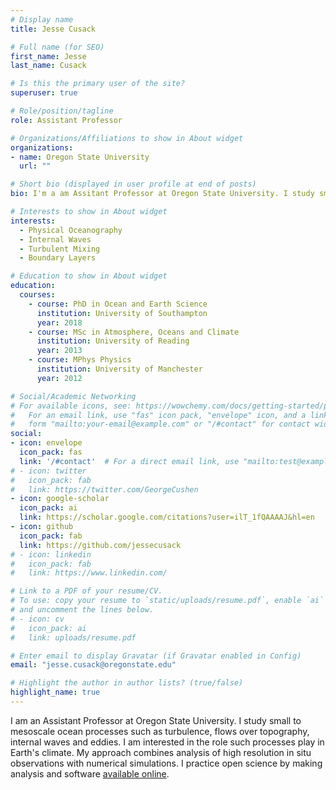 ```yaml
---
# Display name
title: Jesse Cusack

# Full name (for SEO)
first_name: Jesse
last_name: Cusack

# Is this the primary user of the site?
superuser: true

# Role/position/tagline
role: Assistant Professor

# Organizations/Affiliations to show in About widget
organizations:
- name: Oregon State University
  url: ""

# Short bio (displayed in user profile at end of posts)
bio: I'm a am Assitant Professor at Oregon State University. I study small to mesoscale ocean processes such as turbulence, flows over topography, internal waves and eddies. I am interested in the role such processes play in Earth's climate.

# Interests to show in About widget
interests:
  - Physical Oceanography
  - Internal Waves
  - Turbulent Mixing
  - Boundary Layers

# Education to show in About widget
education:
  courses:
    - course: PhD in Ocean and Earth Science
      institution: University of Southampton
      year: 2018
    - course: MSc in Atmosphere, Oceans and Climate
      institution: University of Reading
      year: 2013
    - course: MPhys Physics
      institution: University of Manchester
      year: 2012

# Social/Academic Networking
# For available icons, see: https://wowchemy.com/docs/getting-started/page-builder/#icons
#   For an email link, use "fas" icon pack, "envelope" icon, and a link in the
#   form "mailto:your-email@example.com" or "/#contact" for contact widget.
social:
- icon: envelope
  icon_pack: fas
  link: '/#contact'  # For a direct email link, use "mailto:test@example.org".
# - icon: twitter
#   icon_pack: fab
#   link: https://twitter.com/GeorgeCushen
- icon: google-scholar
  icon_pack: ai
  link: https://scholar.google.com/citations?user=ilT_1fQAAAAJ&hl=en
- icon: github
  icon_pack: fab
  link: https://github.com/jessecusack
# - icon: linkedin
#   icon_pack: fab
#   link: https://www.linkedin.com/

# Link to a PDF of your resume/CV.
# To use: copy your resume to `static/uploads/resume.pdf`, enable `ai` icons in `params.toml`,
# and uncomment the lines below.
# - icon: cv
#   icon_pack: ai
#   link: uploads/resume.pdf

# Enter email to display Gravatar (if Gravatar enabled in Config)
email: "jesse.cusack@oregonstate.edu"

# Highlight the author in author lists? (true/false)
highlight_name: true
---
```


I am an Assistant Professor at Oregon State University. I study small to mesoscale ocean processes such as turbulence, flows over topography, internal waves and eddies. I am interested in the role such processes play in Earth's climate. My approach combines analysis of high resolution in situ observations with numerical simulations. I practice open science by making analysis and software [available online](https://github.com/jessecusack).

<!-- {{< icon name="download" pack="fas" >}} Download my {{< staticref "uploads/demo_resume.pdf" "newtab" >}}resumé{{< /staticref >}}. -->
